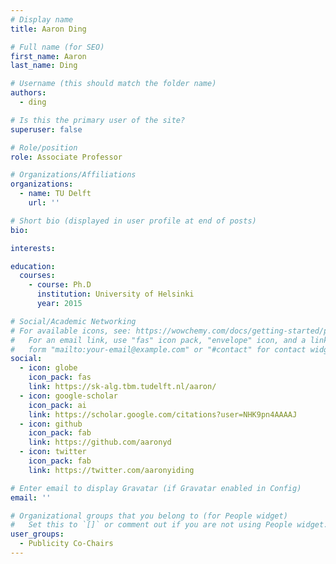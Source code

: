 ```yaml
---
# Display name
title: Aaron Ding

# Full name (for SEO)
first_name: Aaron
last_name: Ding

# Username (this should match the folder name)
authors:
  - ding

# Is this the primary user of the site?
superuser: false

# Role/position
role: Associate Professor

# Organizations/Affiliations
organizations:
  - name: TU Delft
    url: ''

# Short bio (displayed in user profile at end of posts)
bio: 

interests:

education:
  courses:
    - course: Ph.D
      institution: University of Helsinki
      year: 2015

# Social/Academic Networking
# For available icons, see: https://wowchemy.com/docs/getting-started/page-builder/#icons
#   For an email link, use "fas" icon pack, "envelope" icon, and a link in the
#   form "mailto:your-email@example.com" or "#contact" for contact widget.
social:
  - icon: globe
    icon_pack: fas
    link: https://sk-alg.tbm.tudelft.nl/aaron/
  - icon: google-scholar
    icon_pack: ai
    link: https://scholar.google.com/citations?user=NHK9pn4AAAAJ
  - icon: github
    icon_pack: fab
    link: https://github.com/aaronyd
  - icon: twitter
    icon_pack: fab
    link: https://twitter.com/aaronyiding

# Enter email to display Gravatar (if Gravatar enabled in Config)
email: ''

# Organizational groups that you belong to (for People widget)
#   Set this to `[]` or comment out if you are not using People widget.
user_groups:
  - Publicity Co-Chairs
---
```

